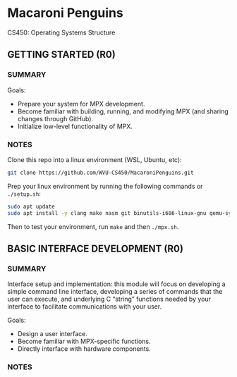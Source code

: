 # Macaroni Penguins

CS450: Operating Systems Structure


## GETTING STARTED (R0)

### SUMMARY

Goals:
- Prepare your system for MPX development.
- Become familiar with building, running, and modifying MPX (and sharing changes through GitHub).
- Initialize low-level functionality of MPX.

### NOTES

Clone this repo into a linux environment (WSL, Ubuntu, etc):
```bash
git clone https://github.com/WVU-CS450/MacaroniPenguins.git
```

Prep your linux environment by running the following commands or `./setup.sh`:
```bash
sudo apt update
sudo apt install -y clang make nasm git binutils-i686-linux-gnu qemu-system-x86 gdb
```

Then to test your environment, run `make` and then `./mpx.sh`.


## BASIC INTERFACE DEVELOPMENT (R0)

### SUMMARY

Interface setup and implementation: this module will focus on developing a simple command line interface, developing a series of commands that the user can execute, and underlying C “string” functions needed by your interface to facilitate communications with your user.

Goals:
- Design a user interface.
- Become familiar with MPX-specific functions.
- Directly interface with hardware components.

### NOTES



